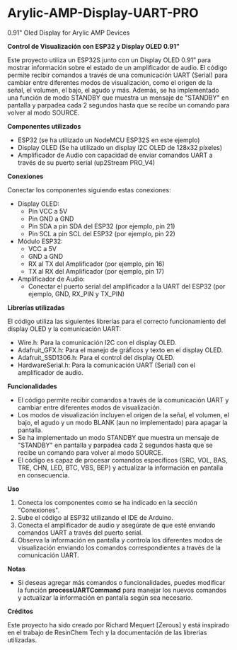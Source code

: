 # Arylic-AMP-Display-UART-PRO
0.91" Oled Display for Arylic AMP Devices

**Control de Visualización con ESP32 y Display OLED 0.91”**

Este proyecto utiliza un ESP32S junto con un Display OLED 0.91” para mostrar información sobre el estado de un amplificador de audio. El código permite recibir comandos a través de una comunicación UART (Serial) para cambiar entre diferentes modos de visualización, como el origen de la señal, el volumen, el bajo, el agudo y más. Además, se ha implementado una función de modo STANDBY que muestra un mensaje de "STANDBY" en pantalla y parpadea cada 2 segundos hasta que se recibe un comando para volver al modo SOURCE.

**Componentes utilizados**

- ESP32 (se ha utilizado un NodeMCU ESP32S en este ejemplo)
- Display OLED (Se ha utilizado un display I2C OLED de 128x32 píxeles)
- Amplificador de Audio con capacidad de enviar comandos UART a través de su puerto serial (up2Stream PRO\_V4)

**Conexiones**

Conectar los componentes siguiendo estas conexiones:

- Display OLED:
  - Pin VCC a 5V
  - Pin GND a GND
  - Pin SDA a pin SDA del ESP32 (por ejemplo, pin 21)
  - Pin SCL a pin SCL del ESP32 (por ejemplo, pin 22)
- Módulo ESP32:
  - VCC a 5V
  - GND a GND
  - RX al TX del Amplificador (por ejemplo, pin 16)
  - TX al RX del Amplificador (por ejemplo, pin 17)
- Amplificador de Audio:
  - Conectar el puerto serial del amplificador a la UART del ESP32 (por ejemplo, GND, RX\_PIN y TX\_PIN)

**Librerías utilizadas**

El código utiliza las siguientes librerías para el correcto funcionamiento del display OLED y la comunicación UART:

- Wire.h: Para la comunicación I2C con el display OLED.
- Adafruit\_GFX.h: Para el manejo de gráficos y texto en el display OLED.
- Adafruit\_SSD1306.h: Para el control del display OLED.
- HardwareSerial.h: Para la comunicación UART (Serial) con el amplificador de audio.

**Funcionalidades**

- El código permite recibir comandos a través de la comunicación UART y cambiar entre diferentes modos de visualización.
- Los modos de visualización incluyen el origen de la señal, el volumen, el bajo, el agudo y un modo BLANK (aun no implementado) para apagar la pantalla.
- Se ha implementado un modo STANDBY que muestra un mensaje de "STANDBY" en pantalla y parpadea cada 2 segundos hasta que se recibe un comando para volver al modo SOURCE.
- El código es capaz de procesar comandos específicos (SRC, VOL, BAS, TRE, CHN, LED, BTC, VBS, BEP) y actualizar la información en pantalla en consecuencia.

**Uso**

1. Conecta los componentes como se ha indicado en la sección "Conexiones".
1. Sube el código al ESP32 utilizando el IDE de Arduino.
1. Conecta el amplificador de audio y asegúrate de que esté enviando comandos UART a través del puerto serial.
1. Observa la información en pantalla y controla los diferentes modos de visualización enviando los comandos correspondientes a través de la comunicación UART.

**Notas**

- Si deseas agregar más comandos o funcionalidades, puedes modificar la función **processUARTCommand** para manejar los nuevos comandos y actualizar la información en pantalla según sea necesario.

**Créditos**

Este proyecto ha sido creado por Richard Mequert [Zerous] y está inspirado en el trabajo de ResinChem Tech y la documentación de las librerías utilizadas.
